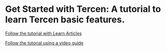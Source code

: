 # Get Started with Tercen: A tutorial to learn Tercen basic features.
[Follow the tutorial with Learn Articles](https://learn.tercen.com/en/articles/9324695-get-started-with-tercen) 

[Follow the tutorial using a video guide](https://www.youtube.com/watch?v=JaFlgRekJP8) 
